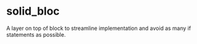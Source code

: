 # solid_bloc

A layer on top of block to streamline implementation and avoid 
as many if statements as possible.
